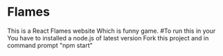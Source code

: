 # Flames
This is a React Flames website Which is funny game.
#To run this in your You have to installed a node.js of latest version
Fork this project and in command prompt "npm start"
